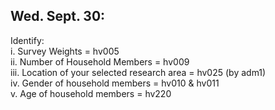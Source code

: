 ## Wed. Sept. 30:
Identify: \
i.	Survey Weights = hv005 \
ii.	Number of Household Members = hv009 \
iii.	Location of your selected research area = hv025 (by adm1) \
iv.	Gender of household members = hv010 & hv011 \
v.	Age of household members = hv220
